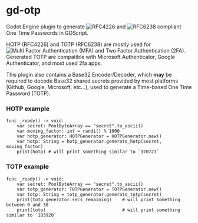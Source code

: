 # gd-otp
Godot Engine plugin to generate ![RFC4226](https://www.rfc-editor.org/rfc/rfc4226) and ![RFC6238](https://www.rfc-editor.org/rfc/rfc6238) compliant One Time Passwords in GDScript. 

HOTP (RFC4226) and TOTP (RFC6238) are mostly used for ![Multi Factor Authentication (MFA)](https://en.wikipedia.org/wiki/Multi-factor_authentication) and Two Factor Authentication (2FA).
Generated TOTP are compatible with Microsoft Authenticator, Google Authenticator, and most used 2fa apps.

This plugin also contains a Base32 Encoder/Decoder, which **may** be required to decode Base32 shared secrets provided by most platforms (Github, Google, Microsoft, etc...), used to generate a Time-based One Time Password (TOTP).


### HOTP example
```gdscript
func _ready() -> void:
	var secret: PoolByteArray == "secret".to_ascii()
	var moving_factor: int = randi() % 1000
	var hotp_generator: HOTPGenerator = HOTPGenerator.new()
	var hotp: String = hotp_generator.generate_hotp(secret, moving_factor)
	print(hotp) # will print something similar to `370727`
```

### TOTP example
```gdscript
func _ready() -> void:
	var secret: PoolByteArray == "secret".to_ascii()
	var totp_generator: TOTPGenerator = TOTPGenerator.new()
	var totp: String = totp_generator.generate_totp(secret)
	print(totp_generator.secs_remaining)	# will print something between 0 and 30
	print(totp) 							# will print something similar to `183920`
```
